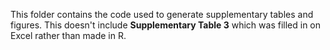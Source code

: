 This folder contains the code used to generate supplementary tables and figures. This doesn't include **Supplementary Table 3** which was filled in on Excel rather than made in R.
